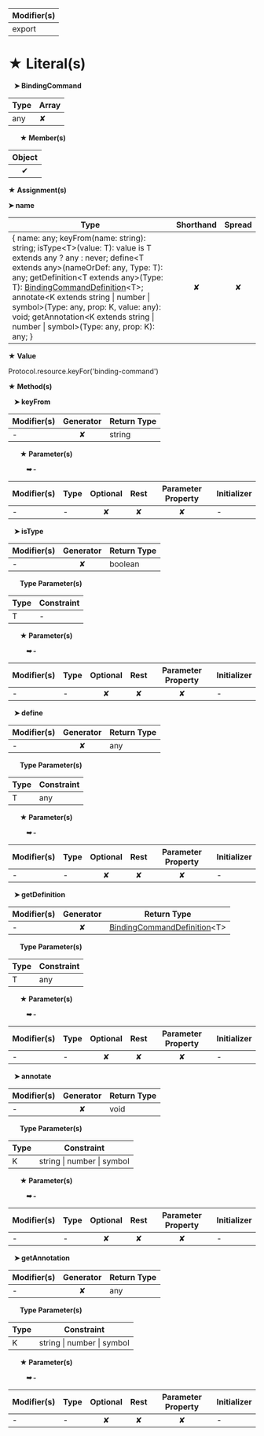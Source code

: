 | Modifier(s)                            |
|----------------------------------------|
| export |

# &#9733; Literal(s)

&nbsp;&nbsp; **&#10148; BindingCommand**

| Type                        | Array                           |
|-----------------------------|---------------------------------|
| any | ✘ |

&nbsp;&nbsp;&nbsp;&nbsp;&nbsp; **&#9733; Member(s)**

| Object                        |
|:-----------------------------:|
| ✔ |

**&#9733; Assignment(s)**

**&#10148; name**

| Type                      | Shorthand                         | Spread                        |
|---------------------------|:---------------------------------:|:-----------------------------:|
| { name: any; keyFrom(name: string): string; isType&lt;T&gt;(value: T): value is T extends any ? any : never; define&lt;T extends any&gt;(nameOrDef: any, Type: T): any; getDefinition&lt;T extends any&gt;(Type: T): [BindingCommandDefinition](/jit/class/binding-command/bindingcommanddefinition.md)&lt;T&gt;; annotate&lt;K extends string &#124; number &#124; symbol&gt;(Type: any, prop: K, value: any): void; getAnnotation&lt;K extends string &#124; number &#124; symbol&gt;(Type: any, prop: K): any; } | ✘  | ✘ |

**&#9733; Value**

Protocol.resource.keyFor('binding-command')

**&#9733; Method(s)**

&nbsp;&nbsp; **&#10148; keyFrom**

| Modifier(s)                              | Generator                          | Return Type                       |
|------------------------------------------|:----------------------------------:|-----------------------------------|
| - | ✘ | string |

&nbsp;&nbsp;&nbsp;&nbsp;&nbsp; **&#9733; Parameter(s)**

&nbsp;&nbsp;&nbsp;&nbsp;&nbsp;&nbsp;&nbsp;&nbsp; _**&#10149; -**_

| Modifier(s)                              | Type                        | Optional                           | Rest                          | Parameter Property                          | Initializer                       |
|------------------------------------------|-----------------------------|:----------------------------------:|:-----------------------------:|:-------------------------------------------:|-----------------------------------|
| - | - | ✘  | ✘ | ✘ | - |

&nbsp;&nbsp; **&#10148; isType**

| Modifier(s)                              | Generator                          | Return Type                       |
|------------------------------------------|:----------------------------------:|-----------------------------------|
| - | ✘ | boolean |

&nbsp;&nbsp;&nbsp;&nbsp;&nbsp; **Type Parameter(s)**

| Type | Constraint |
| ---- | ---------- |
| T    | -          |

&nbsp;&nbsp;&nbsp;&nbsp;&nbsp; **&#9733; Parameter(s)**

&nbsp;&nbsp;&nbsp;&nbsp;&nbsp;&nbsp;&nbsp;&nbsp; _**&#10149; -**_

| Modifier(s)                              | Type                        | Optional                           | Rest                          | Parameter Property                          | Initializer                       |
|------------------------------------------|-----------------------------|:----------------------------------:|:-----------------------------:|:-------------------------------------------:|-----------------------------------|
| - | - | ✘  | ✘ | ✘ | - |

&nbsp;&nbsp; **&#10148; define**

| Modifier(s)                              | Generator                          | Return Type                       |
|------------------------------------------|:----------------------------------:|-----------------------------------|
| - | ✘ | any |

&nbsp;&nbsp;&nbsp;&nbsp;&nbsp; **Type Parameter(s)**

| Type | Constraint |
| ---- | ---------- |
| T    | any        |

&nbsp;&nbsp;&nbsp;&nbsp;&nbsp; **&#9733; Parameter(s)**

&nbsp;&nbsp;&nbsp;&nbsp;&nbsp;&nbsp;&nbsp;&nbsp; _**&#10149; -**_

| Modifier(s)                              | Type                        | Optional                           | Rest                          | Parameter Property                          | Initializer                       |
|------------------------------------------|-----------------------------|:----------------------------------:|:-----------------------------:|:-------------------------------------------:|-----------------------------------|
| - | - | ✘  | ✘ | ✘ | - |

&nbsp;&nbsp; **&#10148; getDefinition**

| Modifier(s)                              | Generator                          | Return Type                       |
|------------------------------------------|:----------------------------------:|-----------------------------------|
| - | ✘ | [BindingCommandDefinition](/jit/class/binding-command/bindingcommanddefinition.md)&lt;T&gt; |

&nbsp;&nbsp;&nbsp;&nbsp;&nbsp; **Type Parameter(s)**

| Type | Constraint |
| ---- | ---------- |
| T    | any        |

&nbsp;&nbsp;&nbsp;&nbsp;&nbsp; **&#9733; Parameter(s)**

&nbsp;&nbsp;&nbsp;&nbsp;&nbsp;&nbsp;&nbsp;&nbsp; _**&#10149; -**_

| Modifier(s)                              | Type                        | Optional                           | Rest                          | Parameter Property                          | Initializer                       |
|------------------------------------------|-----------------------------|:----------------------------------:|:-----------------------------:|:-------------------------------------------:|-----------------------------------|
| - | - | ✘  | ✘ | ✘ | - |

&nbsp;&nbsp; **&#10148; annotate**

| Modifier(s)                              | Generator                          | Return Type                       |
|------------------------------------------|:----------------------------------:|-----------------------------------|
| - | ✘ | void |

&nbsp;&nbsp;&nbsp;&nbsp;&nbsp; **Type Parameter(s)**

| Type | Constraint                         |
| ---- | ---------------------------------- |
| K    | string &#124; number &#124; symbol |

&nbsp;&nbsp;&nbsp;&nbsp;&nbsp; **&#9733; Parameter(s)**

&nbsp;&nbsp;&nbsp;&nbsp;&nbsp;&nbsp;&nbsp;&nbsp; _**&#10149; -**_

| Modifier(s)                              | Type                        | Optional                           | Rest                          | Parameter Property                          | Initializer                       |
|------------------------------------------|-----------------------------|:----------------------------------:|:-----------------------------:|:-------------------------------------------:|-----------------------------------|
| - | - | ✘  | ✘ | ✘ | - |

&nbsp;&nbsp; **&#10148; getAnnotation**

| Modifier(s)                              | Generator                          | Return Type                       |
|------------------------------------------|:----------------------------------:|-----------------------------------|
| - | ✘ | any |

&nbsp;&nbsp;&nbsp;&nbsp;&nbsp; **Type Parameter(s)**

| Type | Constraint                         |
| ---- | ---------------------------------- |
| K    | string &#124; number &#124; symbol |

&nbsp;&nbsp;&nbsp;&nbsp;&nbsp; **&#9733; Parameter(s)**

&nbsp;&nbsp;&nbsp;&nbsp;&nbsp;&nbsp;&nbsp;&nbsp; _**&#10149; -**_

| Modifier(s)                              | Type                        | Optional                           | Rest                          | Parameter Property                          | Initializer                       |
|------------------------------------------|-----------------------------|:----------------------------------:|:-----------------------------:|:-------------------------------------------:|-----------------------------------|
| - | - | ✘  | ✘ | ✘ | - |